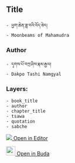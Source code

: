 ## Title
	- ཕྱག་ཆེན་ཟླ་བའི་འོད་ཟེར།
	- Moonbeams of Mahamudra

### Author
	- དྭགས་པོ་བཀྲ་ཤིས་རྣམ་རྒྱལ།
	- Dakpo Tashi Namgyal

### Layers:
	- book_title
	- author
	- chapter_title
	- tsawa
	- quotation
	- sabche


[<img src="https://img.icons8.com/color/25/000000/edit-property.png"> Open in Editor](http://editor.openpecha.org/P000068)

[<img width="25" src="https://library.bdrc.io/icons/BUDA-small.svg"> Open in Buda](https://library.bdrc.io/show/bdr:IE0OPP000068)
